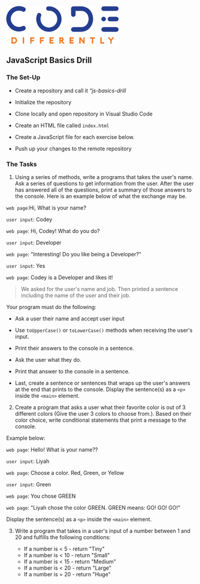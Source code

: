 <img  src="../code-diff-logo.png" alt="Code Differently Logo" style="height:100px; width:300px; text-align:center;">


## JavaScript Basics Drill





### The Set-Up

- Create a repository and call it  <em>“js-basics-drill</em> 

- Initialize the repository

- Clone locally and open repository in Visual Studio Code

- Create an HTML file called `index.html`

- Create a JavaScript file for each exercise below. 

- Push up your changes to the remote repository



### The Tasks

1. Using a series of methods, write a programs that takes the user's name. Ask a series of questions to get information from the user. After the user has answered all of the questions, print a summary of those answers to the console. Here is an example below of what the exchange may be. 

`web page`:Hi, What is your name?

`user input`: Codey 

`web page`: Hi, Codey! What do you do?

`user input`: Developer

`web page`: "Interesting! Do you like being a Developer?"

`user input`: Yes

`web page`: Codey is a Developer and likes it!

> We asked for the user's name and job. Then printed a sentence including the name of the user and their job. 

Your program must do the following:

- Ask a user their name and accept user input

- Use `toUpperCase()` or `toLowerCase()` methods when receiving the user's input.

- Print their answers to the console in a sentence.

- Ask the user what they do.

- Print that answer to the console in a sentence.

- Last, create a sentence or sentences that wraps up the user's answers at the end that prints to the console. Display the sentence(s) as a `<p>` inside the `<main>` element.


2. Create a program that asks a user what their favorite color is out of 3 different colors (Give the user 3 colors to choose from.). Based on their color choice, write conditional statements that print a message to the console. 

Example below:

`web page`: Hello! What is your name??

`user input`: Liyah 

`web page`: Choose a color. Red, Green, or Yellow

`user input`: Green 

`web page`: You chose GREEN

`web page`: "Liyah chose the color GREEN.  GREEN means: GO! GO! GO!"

Display the sentence(s) as a `<p>` inside the `<main>` element.

3. Write a program that takes in a user's input of a number between 1 and 20 and fulfills the following conditions:

    - If a number is < 5 - return "Tiny"
    - If a number is  < 10 - return "Small"
    - If a number is  < 15 - return "Medium"
    - If a number is < 20 - return "Large"
    - If a number is =  20 - return "Huge"

